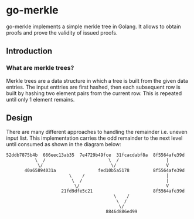 # go-merkle
go-merkle implements a simple merkle tree in Golang.  It allows to obtain proofs and prove the validity of issued proofs.

## Introduction

### What are merkle trees?
Merkle trees are a data structure in which a tree is built from the given data entries.  The input enttries are first hashed, then each subsequent row is built by hashing two element pairs from the current row.  This is repeated until only 1 element remains.

## Design
There are many different approaches to handling the remainder i.e. uneven input list.  This implementation carries the odd remainder to the next level until consumed as shown in the diagram below:

```
52ddb7875b4b  666eec13ab35  7e4729b49fce  31fcacdabf8a  8f5564afe39d
           \  /                        \  /                  |
            \/                          \/                   V
       40a65894031a                fed10b5a5178         8f5564afe39d
                        \    /                               |
                         \  /                                |
                          \/                                 V
                     21fd9dfe5c21                       8f5564afe39d
                                         \    /
                                          \  /
                                           \/
                                      8846d886ed99
```